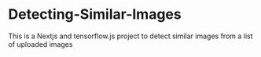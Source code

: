 # Detecting-Similar-Images
This is a Nextjs and tensorflow.js project to detect similar images from a list of uploaded images
